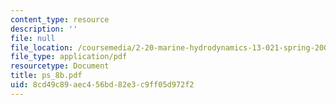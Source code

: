 ```yaml
---
content_type: resource
description: ''
file: null
file_location: /coursemedia/2-20-marine-hydrodynamics-13-021-spring-2005/8cd49c89aec456bd82e3c9ff05d972f2_ps_8b.pdf
file_type: application/pdf
resourcetype: Document
title: ps_8b.pdf
uid: 8cd49c89-aec4-56bd-82e3-c9ff05d972f2
---
```

